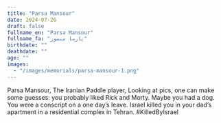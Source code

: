 ```yaml
---
title: "Parsa Mansour"
date: 2024-07-26
draft: false
fullname_en: "Parsa Mansour"
fullname_fa: "پارسا منصور"
birthdate: ""
deathdate: ""
age: ""
images:
  - "/images/memorials/parsa-mansour-1.png"
---
```


Parsa Mansour,
The Iranian Paddle player,
Looking at pics, one can make some guesses: you probably liked Rick and Morty. Maybe you had a dog. You were a conscript on a one day’s leave. Israel killed you in your dad’s apartment in a residential complex in Tehran.
#KilledByIsrael